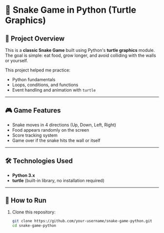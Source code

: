 # 🐍 Snake Game in Python (Turtle Graphics)

## 📌 Project Overview
This is a **classic Snake Game** built using Python's **turtle graphics** module.  
The goal is simple: eat food, grow longer, and avoid colliding with the walls or yourself.  

This project helped me practice:
- Python fundamentals  
- Loops, conditions, and functions  
- Event handling and animation with `turtle`  

---

## 🎮 Game Features
- Snake moves in 4 directions (Up, Down, Left, Right)  
- Food appears randomly on the screen  
- Score tracking system  
- Game over if the snake hits the wall or itself  

---

## 🛠 Technologies Used
- **Python 3.x**  
- **turtle** (built-in library, no installation required)  

---

## 🚀 How to Run
1. Clone this repository:
   ```bash
   git clone https://github.com/your-username/snake-game-python.git
   cd snake-game-python
